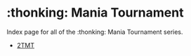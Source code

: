 # :thonking: Mania Tournament

Index page for all of the :thonking: Mania Tournament series.

- [2TMT](./2TMT "2v2 :thonking: Mania Tournament")